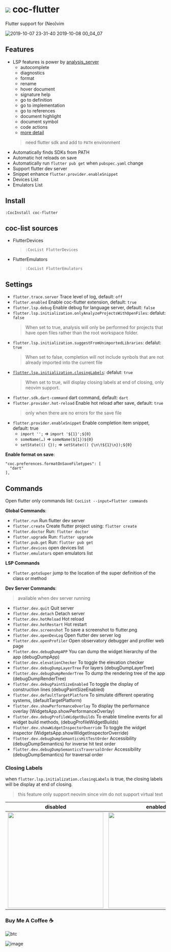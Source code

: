 # ![](https://flutter.dev/images/favicon.png) coc-flutter

Flutter support for (Neo)vim

![2019-10-07 23-31-40 2019-10-08 00_04_07](https://user-images.githubusercontent.com/5492542/66328510-58a6c480-e95f-11e9-95ca-0b4ed7c8e83f.gif)

## Features

- LSP features is power by [analysis_server](https://github.com/dart-lang/sdk/blob/master/pkg/analysis_server/tool/lsp_spec/README.md)
  - autocomplete
  - diagnostics
  - format
  - rename
  - hover document
  - signature help
  - go to definition
  - go to implementation
  - go to references
  - document highlight
  - document symbol
  - code actions
  - [more detail](https://github.com/dart-lang/sdk/blob/master/pkg/analysis_server/tool/lsp_spec/README.md)
  > need flutter sdk and add to `PATH` environment
- Automatically finds SDKs from PATH
- Automatic hot reloads on save
- Automatically run `flutter pub get` when `pubspec.yaml` change
- Support flutter dev server
- Snippet enhance `flutter.provider.enableSnippet`
- Devices List
- Emulators List

## Install

`:CocInstall coc-flutter`

## coc-list sources

- FlutterDevices
  > `:CocList FlutterDevices`
- FlutterEmulators
  > `:CocList FlutterEmulators`


## Settings

- `flutter.trace.server` Trace level of log, default: `off`
- `flutter.enabled` Enable coc-flutter extension, default: `true`
- `flutter.lsp.debug` Enable debug for language server, default: `false`
- `flutter.lsp.initialization.onlyAnalyzeProjectsWithOpenFiles`: defalut: `false`
  > When set to true, analysis will only be performed for projects that have open files rather than the root workspace folder.
- `flutter.lsp.initialization.suggestFromUnimportedLibraries`: defalut: `true`
  > When set to false, completion will not include synbols that are not already imported into the current file
- [`flutter.lsp.initialization.closingLabels`](#closing-labels): defalut: `true`
  > When set to true, will display closing labels at end of closing, only neovim support.
- `flutter.sdk.dart-command` dart command, default: `dart`
- `flutter.provider.hot-reload` Enable hot reload after save, default: `true`
  > only when there are no errors for the save file
- `flutter.provider.enableSnippet` Enable completion item snippet, default: true
  - `import '';` => `import '${1}';${0}`
  - `someName(…)` => `someName(${1})${0}`
  - `setState(() {});` => `setState(() {\n\t${1}\n});${0}`

**Enable format on save**:

``` jsonc
"coc.preferences.formatOnSaveFiletypes": [
  "dart"
],
```

## Commands

Open flutter only commands list: `CocList --input=flutter commands`

**Global Commands**:

- `flutter.run` Run flutter dev server
- `flutter.create` Create flutter project using: `flutter create`
- `flutter.doctor` Run: `flutter doctor`
- `flutter.upgrade` Run: `flutter upgrade`
- `flutter.pub.get` Run: `flutter pub get`
- `flutter.devices` open devices list
- `flutter.emulators` open emulators list

**LSP Commands**

- `flutter.gotoSuper` jump to the location of the super definition of the class or method

**Dev Server Commands**:

> available when dev server running

- `flutter.dev.quit` Quit server
- `flutter.dev.detach` Detach server
- `flutter.dev.hotReload` Hot reload
- `flutter.dev.hotRestart` Hot restart
- `flutter.dev.screenshot` To save a screenshot to flutter.png
- `flutter.dev.openDevLog` Open flutter dev server log
- `flutter.dev.openProfiler` Open observatory debugger and profiler web page
- `flutter.dev.debugDumpAPP` You can dump the widget hierarchy of the app (debugDumpApp)
- `flutter.dev.elevationChecker` To toggle the elevation checker
- `flutter.dev.debugDumpLayerTree` For layers (debugDumpLayerTree)
- `flutter.dev.debugDumpRenderTree` To dump the rendering tree of the app (debugDumpRenderTree)
- `flutter.dev.debugPaintSizeEnabled` To toggle the display of construction lines (debugPaintSizeEnabled)
- `flutter.dev.defaultTargetPlatform` To simulate different operating systems, (defaultTargetPlatform)
- `flutter.dev.showPerformanceOverlay` To display the performance overlay (WidgetsApp.showPerformanceOverlay)
- `flutter.dev.debugProfileWidgetBuilds` To enable timeline events for all widget build methods, (debugProfileWidgetBuilds)
- `flutter.dev.showWidgetInspectorOverride` To toggle the widget inspector (WidgetsApp.showWidgetInspectorOverride)
- `flutter.dev.debugDumpSemanticsHitTestOrder` Accessibility (debugDumpSemantics) for inverse hit test order
- `flutter.dev.debugDumpSemanticsTraversalOrder` Accessibility (debugDumpSemantics) for traversal order

### Closing Labels

when `flutter.lsp.initialization.closingLabels` is true,
the closing labels will be display at end of closing.

> this feature only support neovim since vim do not support virtual text

| disabled | enabled |
| -------- | ------- |
| <img height="300px" src="https://user-images.githubusercontent.com/5492542/67616073-f0812b00-f806-11e9-8e5c-ac42ab3a293c.png" /> | <img height="300px" src="https://user-images.githubusercontent.com/5492542/67616063-c16ab980-f806-11e9-8522-1c89217096e0.png" />

### Buy Me A Coffee ☕️

![btc](https://img.shields.io/keybase/btc/iamcco.svg?style=popout-square)

![image](https://user-images.githubusercontent.com/5492542/42771079-962216b0-8958-11e8-81c0-520363ce1059.png)
